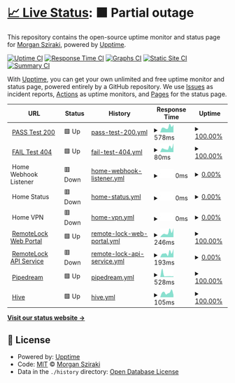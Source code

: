 # [📈 Live Status](https://morganism.dev): <!--live status--> **🟧 Partial outage**

This repository contains the open-source uptime monitor and status page for [Morgan Sziraki](git.morganism.dev), powered by [Upptime](https://github.com/upptime/upptime).

[![Uptime CI](https://github.com/morganism/upptime/workflows/Uptime%20CI/badge.svg)](https://github.com/morganism/upptime/actions?query=workflow%3A%22Uptime+CI%22)
[![Response Time CI](https://github.com/morganism/upptime/workflows/Response%20Time%20CI/badge.svg)](https://github.com/morganism/upptime/actions?query=workflow%3A%22Response+Time+CI%22)
[![Graphs CI](https://github.com/morganism/upptime/workflows/Graphs%20CI/badge.svg)](https://github.com/morganism/upptime/actions?query=workflow%3A%22Graphs+CI%22)
[![Static Site CI](https://github.com/morganism/upptime/workflows/Static%20Site%20CI/badge.svg)](https://github.com/morganism/upptime/actions?query=workflow%3A%22Static+Site+CI%22)
[![Summary CI](https://github.com/morganism/upptime/workflows/Summary%20CI/badge.svg)](https://github.com/morganism/upptime/actions?query=workflow%3A%22Summary+CI%22)

With [Upptime](https://upptime.js.org), you can get your own unlimited and free uptime monitor and status page, powered entirely by a GitHub repository. We use [Issues](https://github.com/morganism/upptime/issues) as incident reports, [Actions](https://github.com/morganism/upptime/actions) as uptime monitors, and [Pages](https://morganism.dev) for the status page.

<!--start: status pages-->
<!-- This summary is generated by Upptime (https://github.com/upptime/upptime) -->
<!-- Do not edit this manually, your changes will be overwritten -->
<!-- prettier-ignore -->
| URL | Status | History | Response Time | Uptime |
| --- | ------ | ------- | ------------- | ------ |
| <img alt="" src="https://icons.duckduckgo.com/ip3/git.morganism.dev.ico" height="13"> [PASS Test 200](https://git.morganism.dev/upptime) | 🟩 Up | [pass-test-200.yml](https://github.com/morganism/upptime/commits/HEAD/history/pass-test-200.yml) | <details><summary><img alt="Response time graph" src="./graphs/pass-test-200/response-time-week.png" height="20"> 578ms</summary><br><a href="https://git.morganism.dev/history/pass-test-200"><img alt="Response time 614" src="https://img.shields.io/endpoint?url=https%3A%2F%2Fraw.githubusercontent.com%2Fmorganism%2Fupptime%2FHEAD%2Fapi%2Fpass-test-200%2Fresponse-time.json"></a><br><a href="https://git.morganism.dev/history/pass-test-200"><img alt="24-hour response time 704" src="https://img.shields.io/endpoint?url=https%3A%2F%2Fraw.githubusercontent.com%2Fmorganism%2Fupptime%2FHEAD%2Fapi%2Fpass-test-200%2Fresponse-time-day.json"></a><br><a href="https://git.morganism.dev/history/pass-test-200"><img alt="7-day response time 578" src="https://img.shields.io/endpoint?url=https%3A%2F%2Fraw.githubusercontent.com%2Fmorganism%2Fupptime%2FHEAD%2Fapi%2Fpass-test-200%2Fresponse-time-week.json"></a><br><a href="https://git.morganism.dev/history/pass-test-200"><img alt="30-day response time 634" src="https://img.shields.io/endpoint?url=https%3A%2F%2Fraw.githubusercontent.com%2Fmorganism%2Fupptime%2FHEAD%2Fapi%2Fpass-test-200%2Fresponse-time-month.json"></a><br><a href="https://git.morganism.dev/history/pass-test-200"><img alt="1-year response time 614" src="https://img.shields.io/endpoint?url=https%3A%2F%2Fraw.githubusercontent.com%2Fmorganism%2Fupptime%2FHEAD%2Fapi%2Fpass-test-200%2Fresponse-time-year.json"></a></details> | <details><summary><a href="https://git.morganism.dev/history/pass-test-200">100.00%</a></summary><a href="https://git.morganism.dev/history/pass-test-200"><img alt="All-time uptime 100.00%" src="https://img.shields.io/endpoint?url=https%3A%2F%2Fraw.githubusercontent.com%2Fmorganism%2Fupptime%2FHEAD%2Fapi%2Fpass-test-200%2Fuptime.json"></a><br><a href="https://git.morganism.dev/history/pass-test-200"><img alt="24-hour uptime 100.00%" src="https://img.shields.io/endpoint?url=https%3A%2F%2Fraw.githubusercontent.com%2Fmorganism%2Fupptime%2FHEAD%2Fapi%2Fpass-test-200%2Fuptime-day.json"></a><br><a href="https://git.morganism.dev/history/pass-test-200"><img alt="7-day uptime 100.00%" src="https://img.shields.io/endpoint?url=https%3A%2F%2Fraw.githubusercontent.com%2Fmorganism%2Fupptime%2FHEAD%2Fapi%2Fpass-test-200%2Fuptime-week.json"></a><br><a href="https://git.morganism.dev/history/pass-test-200"><img alt="30-day uptime 100.00%" src="https://img.shields.io/endpoint?url=https%3A%2F%2Fraw.githubusercontent.com%2Fmorganism%2Fupptime%2FHEAD%2Fapi%2Fpass-test-200%2Fuptime-month.json"></a><br><a href="https://git.morganism.dev/history/pass-test-200"><img alt="1-year uptime 100.00%" src="https://img.shields.io/endpoint?url=https%3A%2F%2Fraw.githubusercontent.com%2Fmorganism%2Fupptime%2FHEAD%2Fapi%2Fpass-test-200%2Fuptime-year.json"></a></details>
| <img alt="" src="https://avatars.githubusercontent.com/u/1324390?s=48&v=4" height="13"> [FAIL Test 404](https://git.morganism.dev/morganism.dev/status) | 🟩 Up | [fail-test-404.yml](https://github.com/morganism/upptime/commits/HEAD/history/fail-test-404.yml) | <details><summary><img alt="Response time graph" src="./graphs/fail-test-404/response-time-week.png" height="20"> 80ms</summary><br><a href="https://git.morganism.dev/history/fail-test-404"><img alt="Response time 77" src="https://img.shields.io/endpoint?url=https%3A%2F%2Fraw.githubusercontent.com%2Fmorganism%2Fupptime%2FHEAD%2Fapi%2Ffail-test-404%2Fresponse-time.json"></a><br><a href="https://git.morganism.dev/history/fail-test-404"><img alt="24-hour response time 146" src="https://img.shields.io/endpoint?url=https%3A%2F%2Fraw.githubusercontent.com%2Fmorganism%2Fupptime%2FHEAD%2Fapi%2Ffail-test-404%2Fresponse-time-day.json"></a><br><a href="https://git.morganism.dev/history/fail-test-404"><img alt="7-day response time 80" src="https://img.shields.io/endpoint?url=https%3A%2F%2Fraw.githubusercontent.com%2Fmorganism%2Fupptime%2FHEAD%2Fapi%2Ffail-test-404%2Fresponse-time-week.json"></a><br><a href="https://git.morganism.dev/history/fail-test-404"><img alt="30-day response time 85" src="https://img.shields.io/endpoint?url=https%3A%2F%2Fraw.githubusercontent.com%2Fmorganism%2Fupptime%2FHEAD%2Fapi%2Ffail-test-404%2Fresponse-time-month.json"></a><br><a href="https://git.morganism.dev/history/fail-test-404"><img alt="1-year response time 77" src="https://img.shields.io/endpoint?url=https%3A%2F%2Fraw.githubusercontent.com%2Fmorganism%2Fupptime%2FHEAD%2Fapi%2Ffail-test-404%2Fresponse-time-year.json"></a></details> | <details><summary><a href="https://git.morganism.dev/history/fail-test-404">100.00%</a></summary><a href="https://git.morganism.dev/history/fail-test-404"><img alt="All-time uptime 99.90%" src="https://img.shields.io/endpoint?url=https%3A%2F%2Fraw.githubusercontent.com%2Fmorganism%2Fupptime%2FHEAD%2Fapi%2Ffail-test-404%2Fuptime.json"></a><br><a href="https://git.morganism.dev/history/fail-test-404"><img alt="24-hour uptime 100.00%" src="https://img.shields.io/endpoint?url=https%3A%2F%2Fraw.githubusercontent.com%2Fmorganism%2Fupptime%2FHEAD%2Fapi%2Ffail-test-404%2Fuptime-day.json"></a><br><a href="https://git.morganism.dev/history/fail-test-404"><img alt="7-day uptime 100.00%" src="https://img.shields.io/endpoint?url=https%3A%2F%2Fraw.githubusercontent.com%2Fmorganism%2Fupptime%2FHEAD%2Fapi%2Ffail-test-404%2Fuptime-week.json"></a><br><a href="https://git.morganism.dev/history/fail-test-404"><img alt="30-day uptime 100.00%" src="https://img.shields.io/endpoint?url=https%3A%2F%2Fraw.githubusercontent.com%2Fmorganism%2Fupptime%2FHEAD%2Fapi%2Ffail-test-404%2Fuptime-month.json"></a><br><a href="https://git.morganism.dev/history/fail-test-404"><img alt="1-year uptime 99.90%" src="https://img.shields.io/endpoint?url=https%3A%2F%2Fraw.githubusercontent.com%2Fmorganism%2Fupptime%2FHEAD%2Fapi%2Ffail-test-404%2Fuptime-year.json"></a></details>
| <img alt="" src="https://icons.duckduckgo.com/ip3/null.ico" height="13"> Home Webhook Listener | 🟥 Down | [home-webhook-listener.yml](https://github.com/morganism/upptime/commits/HEAD/history/home-webhook-listener.yml) | <details><summary><img alt="Response time graph" src="./graphs/home-webhook-listener/response-time-week.png" height="20"> 0ms</summary><br><a href="https://git.morganism.dev/history/home-webhook-listener"><img alt="Response time 0" src="https://img.shields.io/endpoint?url=https%3A%2F%2Fraw.githubusercontent.com%2Fmorganism%2Fupptime%2FHEAD%2Fapi%2Fhome-webhook-listener%2Fresponse-time.json"></a><br><a href="https://git.morganism.dev/history/home-webhook-listener"><img alt="24-hour response time 0" src="https://img.shields.io/endpoint?url=https%3A%2F%2Fraw.githubusercontent.com%2Fmorganism%2Fupptime%2FHEAD%2Fapi%2Fhome-webhook-listener%2Fresponse-time-day.json"></a><br><a href="https://git.morganism.dev/history/home-webhook-listener"><img alt="7-day response time 0" src="https://img.shields.io/endpoint?url=https%3A%2F%2Fraw.githubusercontent.com%2Fmorganism%2Fupptime%2FHEAD%2Fapi%2Fhome-webhook-listener%2Fresponse-time-week.json"></a><br><a href="https://git.morganism.dev/history/home-webhook-listener"><img alt="30-day response time 0" src="https://img.shields.io/endpoint?url=https%3A%2F%2Fraw.githubusercontent.com%2Fmorganism%2Fupptime%2FHEAD%2Fapi%2Fhome-webhook-listener%2Fresponse-time-month.json"></a><br><a href="https://git.morganism.dev/history/home-webhook-listener"><img alt="1-year response time 0" src="https://img.shields.io/endpoint?url=https%3A%2F%2Fraw.githubusercontent.com%2Fmorganism%2Fupptime%2FHEAD%2Fapi%2Fhome-webhook-listener%2Fresponse-time-year.json"></a></details> | <details><summary><a href="https://git.morganism.dev/history/home-webhook-listener">0.00%</a></summary><a href="https://git.morganism.dev/history/home-webhook-listener"><img alt="All-time uptime 0.00%" src="https://img.shields.io/endpoint?url=https%3A%2F%2Fraw.githubusercontent.com%2Fmorganism%2Fupptime%2FHEAD%2Fapi%2Fhome-webhook-listener%2Fuptime.json"></a><br><a href="https://git.morganism.dev/history/home-webhook-listener"><img alt="24-hour uptime 0.00%" src="https://img.shields.io/endpoint?url=https%3A%2F%2Fraw.githubusercontent.com%2Fmorganism%2Fupptime%2FHEAD%2Fapi%2Fhome-webhook-listener%2Fuptime-day.json"></a><br><a href="https://git.morganism.dev/history/home-webhook-listener"><img alt="7-day uptime 0.00%" src="https://img.shields.io/endpoint?url=https%3A%2F%2Fraw.githubusercontent.com%2Fmorganism%2Fupptime%2FHEAD%2Fapi%2Fhome-webhook-listener%2Fuptime-week.json"></a><br><a href="https://git.morganism.dev/history/home-webhook-listener"><img alt="30-day uptime 0.00%" src="https://img.shields.io/endpoint?url=https%3A%2F%2Fraw.githubusercontent.com%2Fmorganism%2Fupptime%2FHEAD%2Fapi%2Fhome-webhook-listener%2Fuptime-month.json"></a><br><a href="https://git.morganism.dev/history/home-webhook-listener"><img alt="1-year uptime 0.00%" src="https://img.shields.io/endpoint?url=https%3A%2F%2Fraw.githubusercontent.com%2Fmorganism%2Fupptime%2FHEAD%2Fapi%2Fhome-webhook-listener%2Fuptime-year.json"></a></details>
| <img alt="" src="https://icons.duckduckgo.com/ip3/null.ico" height="13"> Home Status | 🟥 Down | [home-status.yml](https://github.com/morganism/upptime/commits/HEAD/history/home-status.yml) | <details><summary><img alt="Response time graph" src="./graphs/home-status/response-time-week.png" height="20"> 0ms</summary><br><a href="https://git.morganism.dev/history/home-status"><img alt="Response time 0" src="https://img.shields.io/endpoint?url=https%3A%2F%2Fraw.githubusercontent.com%2Fmorganism%2Fupptime%2FHEAD%2Fapi%2Fhome-status%2Fresponse-time.json"></a><br><a href="https://git.morganism.dev/history/home-status"><img alt="24-hour response time 0" src="https://img.shields.io/endpoint?url=https%3A%2F%2Fraw.githubusercontent.com%2Fmorganism%2Fupptime%2FHEAD%2Fapi%2Fhome-status%2Fresponse-time-day.json"></a><br><a href="https://git.morganism.dev/history/home-status"><img alt="7-day response time 0" src="https://img.shields.io/endpoint?url=https%3A%2F%2Fraw.githubusercontent.com%2Fmorganism%2Fupptime%2FHEAD%2Fapi%2Fhome-status%2Fresponse-time-week.json"></a><br><a href="https://git.morganism.dev/history/home-status"><img alt="30-day response time 0" src="https://img.shields.io/endpoint?url=https%3A%2F%2Fraw.githubusercontent.com%2Fmorganism%2Fupptime%2FHEAD%2Fapi%2Fhome-status%2Fresponse-time-month.json"></a><br><a href="https://git.morganism.dev/history/home-status"><img alt="1-year response time 0" src="https://img.shields.io/endpoint?url=https%3A%2F%2Fraw.githubusercontent.com%2Fmorganism%2Fupptime%2FHEAD%2Fapi%2Fhome-status%2Fresponse-time-year.json"></a></details> | <details><summary><a href="https://git.morganism.dev/history/home-status">0.00%</a></summary><a href="https://git.morganism.dev/history/home-status"><img alt="All-time uptime 0.00%" src="https://img.shields.io/endpoint?url=https%3A%2F%2Fraw.githubusercontent.com%2Fmorganism%2Fupptime%2FHEAD%2Fapi%2Fhome-status%2Fuptime.json"></a><br><a href="https://git.morganism.dev/history/home-status"><img alt="24-hour uptime 0.00%" src="https://img.shields.io/endpoint?url=https%3A%2F%2Fraw.githubusercontent.com%2Fmorganism%2Fupptime%2FHEAD%2Fapi%2Fhome-status%2Fuptime-day.json"></a><br><a href="https://git.morganism.dev/history/home-status"><img alt="7-day uptime 0.00%" src="https://img.shields.io/endpoint?url=https%3A%2F%2Fraw.githubusercontent.com%2Fmorganism%2Fupptime%2FHEAD%2Fapi%2Fhome-status%2Fuptime-week.json"></a><br><a href="https://git.morganism.dev/history/home-status"><img alt="30-day uptime 0.00%" src="https://img.shields.io/endpoint?url=https%3A%2F%2Fraw.githubusercontent.com%2Fmorganism%2Fupptime%2FHEAD%2Fapi%2Fhome-status%2Fuptime-month.json"></a><br><a href="https://git.morganism.dev/history/home-status"><img alt="1-year uptime 0.00%" src="https://img.shields.io/endpoint?url=https%3A%2F%2Fraw.githubusercontent.com%2Fmorganism%2Fupptime%2FHEAD%2Fapi%2Fhome-status%2Fuptime-year.json"></a></details>
| <img alt="" src="https://icons.duckduckgo.com/ip3/null.ico" height="13"> Home VPN | 🟥 Down | [home-vpn.yml](https://github.com/morganism/upptime/commits/HEAD/history/home-vpn.yml) | <details><summary><img alt="Response time graph" src="./graphs/home-vpn/response-time-week.png" height="20"> 0ms</summary><br><a href="https://git.morganism.dev/history/home-vpn"><img alt="Response time 0" src="https://img.shields.io/endpoint?url=https%3A%2F%2Fraw.githubusercontent.com%2Fmorganism%2Fupptime%2FHEAD%2Fapi%2Fhome-vpn%2Fresponse-time.json"></a><br><a href="https://git.morganism.dev/history/home-vpn"><img alt="24-hour response time 0" src="https://img.shields.io/endpoint?url=https%3A%2F%2Fraw.githubusercontent.com%2Fmorganism%2Fupptime%2FHEAD%2Fapi%2Fhome-vpn%2Fresponse-time-day.json"></a><br><a href="https://git.morganism.dev/history/home-vpn"><img alt="7-day response time 0" src="https://img.shields.io/endpoint?url=https%3A%2F%2Fraw.githubusercontent.com%2Fmorganism%2Fupptime%2FHEAD%2Fapi%2Fhome-vpn%2Fresponse-time-week.json"></a><br><a href="https://git.morganism.dev/history/home-vpn"><img alt="30-day response time 0" src="https://img.shields.io/endpoint?url=https%3A%2F%2Fraw.githubusercontent.com%2Fmorganism%2Fupptime%2FHEAD%2Fapi%2Fhome-vpn%2Fresponse-time-month.json"></a><br><a href="https://git.morganism.dev/history/home-vpn"><img alt="1-year response time 0" src="https://img.shields.io/endpoint?url=https%3A%2F%2Fraw.githubusercontent.com%2Fmorganism%2Fupptime%2FHEAD%2Fapi%2Fhome-vpn%2Fresponse-time-year.json"></a></details> | <details><summary><a href="https://git.morganism.dev/history/home-vpn">0.00%</a></summary><a href="https://git.morganism.dev/history/home-vpn"><img alt="All-time uptime 0.00%" src="https://img.shields.io/endpoint?url=https%3A%2F%2Fraw.githubusercontent.com%2Fmorganism%2Fupptime%2FHEAD%2Fapi%2Fhome-vpn%2Fuptime.json"></a><br><a href="https://git.morganism.dev/history/home-vpn"><img alt="24-hour uptime 0.00%" src="https://img.shields.io/endpoint?url=https%3A%2F%2Fraw.githubusercontent.com%2Fmorganism%2Fupptime%2FHEAD%2Fapi%2Fhome-vpn%2Fuptime-day.json"></a><br><a href="https://git.morganism.dev/history/home-vpn"><img alt="7-day uptime 0.00%" src="https://img.shields.io/endpoint?url=https%3A%2F%2Fraw.githubusercontent.com%2Fmorganism%2Fupptime%2FHEAD%2Fapi%2Fhome-vpn%2Fuptime-week.json"></a><br><a href="https://git.morganism.dev/history/home-vpn"><img alt="30-day uptime 0.00%" src="https://img.shields.io/endpoint?url=https%3A%2F%2Fraw.githubusercontent.com%2Fmorganism%2Fupptime%2FHEAD%2Fapi%2Fhome-vpn%2Fuptime-month.json"></a><br><a href="https://git.morganism.dev/history/home-vpn"><img alt="1-year uptime 0.00%" src="https://img.shields.io/endpoint?url=https%3A%2F%2Fraw.githubusercontent.com%2Fmorganism%2Fupptime%2FHEAD%2Fapi%2Fhome-vpn%2Fuptime-year.json"></a></details>
| <img alt="" src="https://icons.duckduckgo.com/ip3/smartlock.devicewebmanager.com.ico" height="13"> [RemoteLock Web Portal](https://smartlock.devicewebmanager.com/) | 🟩 Up | [remote-lock-web-portal.yml](https://github.com/morganism/upptime/commits/HEAD/history/remote-lock-web-portal.yml) | <details><summary><img alt="Response time graph" src="./graphs/remote-lock-web-portal/response-time-week.png" height="20"> 246ms</summary><br><a href="https://git.morganism.dev/history/remote-lock-web-portal"><img alt="Response time 232" src="https://img.shields.io/endpoint?url=https%3A%2F%2Fraw.githubusercontent.com%2Fmorganism%2Fupptime%2FHEAD%2Fapi%2Fremote-lock-web-portal%2Fresponse-time.json"></a><br><a href="https://git.morganism.dev/history/remote-lock-web-portal"><img alt="24-hour response time 438" src="https://img.shields.io/endpoint?url=https%3A%2F%2Fraw.githubusercontent.com%2Fmorganism%2Fupptime%2FHEAD%2Fapi%2Fremote-lock-web-portal%2Fresponse-time-day.json"></a><br><a href="https://git.morganism.dev/history/remote-lock-web-portal"><img alt="7-day response time 246" src="https://img.shields.io/endpoint?url=https%3A%2F%2Fraw.githubusercontent.com%2Fmorganism%2Fupptime%2FHEAD%2Fapi%2Fremote-lock-web-portal%2Fresponse-time-week.json"></a><br><a href="https://git.morganism.dev/history/remote-lock-web-portal"><img alt="30-day response time 256" src="https://img.shields.io/endpoint?url=https%3A%2F%2Fraw.githubusercontent.com%2Fmorganism%2Fupptime%2FHEAD%2Fapi%2Fremote-lock-web-portal%2Fresponse-time-month.json"></a><br><a href="https://git.morganism.dev/history/remote-lock-web-portal"><img alt="1-year response time 232" src="https://img.shields.io/endpoint?url=https%3A%2F%2Fraw.githubusercontent.com%2Fmorganism%2Fupptime%2FHEAD%2Fapi%2Fremote-lock-web-portal%2Fresponse-time-year.json"></a></details> | <details><summary><a href="https://git.morganism.dev/history/remote-lock-web-portal">100.00%</a></summary><a href="https://git.morganism.dev/history/remote-lock-web-portal"><img alt="All-time uptime 100.00%" src="https://img.shields.io/endpoint?url=https%3A%2F%2Fraw.githubusercontent.com%2Fmorganism%2Fupptime%2FHEAD%2Fapi%2Fremote-lock-web-portal%2Fuptime.json"></a><br><a href="https://git.morganism.dev/history/remote-lock-web-portal"><img alt="24-hour uptime 100.00%" src="https://img.shields.io/endpoint?url=https%3A%2F%2Fraw.githubusercontent.com%2Fmorganism%2Fupptime%2FHEAD%2Fapi%2Fremote-lock-web-portal%2Fuptime-day.json"></a><br><a href="https://git.morganism.dev/history/remote-lock-web-portal"><img alt="7-day uptime 100.00%" src="https://img.shields.io/endpoint?url=https%3A%2F%2Fraw.githubusercontent.com%2Fmorganism%2Fupptime%2FHEAD%2Fapi%2Fremote-lock-web-portal%2Fuptime-week.json"></a><br><a href="https://git.morganism.dev/history/remote-lock-web-portal"><img alt="30-day uptime 100.00%" src="https://img.shields.io/endpoint?url=https%3A%2F%2Fraw.githubusercontent.com%2Fmorganism%2Fupptime%2FHEAD%2Fapi%2Fremote-lock-web-portal%2Fuptime-month.json"></a><br><a href="https://git.morganism.dev/history/remote-lock-web-portal"><img alt="1-year uptime 100.00%" src="https://img.shields.io/endpoint?url=https%3A%2F%2Fraw.githubusercontent.com%2Fmorganism%2Fupptime%2FHEAD%2Fapi%2Fremote-lock-web-portal%2Fuptime-year.json"></a></details>
| <img alt="" src="https://icons.duckduckgo.com/ip3/api.remotelock.com.ico" height="13"> [RemoteLock API Service](https://api.remotelock.com) | 🟥 Down | [remote-lock-api-service.yml](https://github.com/morganism/upptime/commits/HEAD/history/remote-lock-api-service.yml) | <details><summary><img alt="Response time graph" src="./graphs/remote-lock-api-service/response-time-week.png" height="20"> 193ms</summary><br><a href="https://git.morganism.dev/history/remote-lock-api-service"><img alt="Response time 203" src="https://img.shields.io/endpoint?url=https%3A%2F%2Fraw.githubusercontent.com%2Fmorganism%2Fupptime%2FHEAD%2Fapi%2Fremote-lock-api-service%2Fresponse-time.json"></a><br><a href="https://git.morganism.dev/history/remote-lock-api-service"><img alt="24-hour response time 372" src="https://img.shields.io/endpoint?url=https%3A%2F%2Fraw.githubusercontent.com%2Fmorganism%2Fupptime%2FHEAD%2Fapi%2Fremote-lock-api-service%2Fresponse-time-day.json"></a><br><a href="https://git.morganism.dev/history/remote-lock-api-service"><img alt="7-day response time 193" src="https://img.shields.io/endpoint?url=https%3A%2F%2Fraw.githubusercontent.com%2Fmorganism%2Fupptime%2FHEAD%2Fapi%2Fremote-lock-api-service%2Fresponse-time-week.json"></a><br><a href="https://git.morganism.dev/history/remote-lock-api-service"><img alt="30-day response time 228" src="https://img.shields.io/endpoint?url=https%3A%2F%2Fraw.githubusercontent.com%2Fmorganism%2Fupptime%2FHEAD%2Fapi%2Fremote-lock-api-service%2Fresponse-time-month.json"></a><br><a href="https://git.morganism.dev/history/remote-lock-api-service"><img alt="1-year response time 203" src="https://img.shields.io/endpoint?url=https%3A%2F%2Fraw.githubusercontent.com%2Fmorganism%2Fupptime%2FHEAD%2Fapi%2Fremote-lock-api-service%2Fresponse-time-year.json"></a></details> | <details><summary><a href="https://git.morganism.dev/history/remote-lock-api-service">0.00%</a></summary><a href="https://git.morganism.dev/history/remote-lock-api-service"><img alt="All-time uptime 0.00%" src="https://img.shields.io/endpoint?url=https%3A%2F%2Fraw.githubusercontent.com%2Fmorganism%2Fupptime%2FHEAD%2Fapi%2Fremote-lock-api-service%2Fuptime.json"></a><br><a href="https://git.morganism.dev/history/remote-lock-api-service"><img alt="24-hour uptime 0.00%" src="https://img.shields.io/endpoint?url=https%3A%2F%2Fraw.githubusercontent.com%2Fmorganism%2Fupptime%2FHEAD%2Fapi%2Fremote-lock-api-service%2Fuptime-day.json"></a><br><a href="https://git.morganism.dev/history/remote-lock-api-service"><img alt="7-day uptime 0.00%" src="https://img.shields.io/endpoint?url=https%3A%2F%2Fraw.githubusercontent.com%2Fmorganism%2Fupptime%2FHEAD%2Fapi%2Fremote-lock-api-service%2Fuptime-week.json"></a><br><a href="https://git.morganism.dev/history/remote-lock-api-service"><img alt="30-day uptime 0.00%" src="https://img.shields.io/endpoint?url=https%3A%2F%2Fraw.githubusercontent.com%2Fmorganism%2Fupptime%2FHEAD%2Fapi%2Fremote-lock-api-service%2Fuptime-month.json"></a><br><a href="https://git.morganism.dev/history/remote-lock-api-service"><img alt="1-year uptime 0.00%" src="https://img.shields.io/endpoint?url=https%3A%2F%2Fraw.githubusercontent.com%2Fmorganism%2Fupptime%2FHEAD%2Fapi%2Fremote-lock-api-service%2Fuptime-year.json"></a></details>
| <img alt="" src="https://icons.duckduckgo.com/ip3/status.pipedream.com.ico" height="13"> [Pipedream](https://status.pipedream.com/) | 🟩 Up | [pipedream.yml](https://github.com/morganism/upptime/commits/HEAD/history/pipedream.yml) | <details><summary><img alt="Response time graph" src="./graphs/pipedream/response-time-week.png" height="20"> 528ms</summary><br><a href="https://git.morganism.dev/history/pipedream"><img alt="Response time 833" src="https://img.shields.io/endpoint?url=https%3A%2F%2Fraw.githubusercontent.com%2Fmorganism%2Fupptime%2FHEAD%2Fapi%2Fpipedream%2Fresponse-time.json"></a><br><a href="https://git.morganism.dev/history/pipedream"><img alt="24-hour response time 910" src="https://img.shields.io/endpoint?url=https%3A%2F%2Fraw.githubusercontent.com%2Fmorganism%2Fupptime%2FHEAD%2Fapi%2Fpipedream%2Fresponse-time-day.json"></a><br><a href="https://git.morganism.dev/history/pipedream"><img alt="7-day response time 528" src="https://img.shields.io/endpoint?url=https%3A%2F%2Fraw.githubusercontent.com%2Fmorganism%2Fupptime%2FHEAD%2Fapi%2Fpipedream%2Fresponse-time-week.json"></a><br><a href="https://git.morganism.dev/history/pipedream"><img alt="30-day response time 513" src="https://img.shields.io/endpoint?url=https%3A%2F%2Fraw.githubusercontent.com%2Fmorganism%2Fupptime%2FHEAD%2Fapi%2Fpipedream%2Fresponse-time-month.json"></a><br><a href="https://git.morganism.dev/history/pipedream"><img alt="1-year response time 833" src="https://img.shields.io/endpoint?url=https%3A%2F%2Fraw.githubusercontent.com%2Fmorganism%2Fupptime%2FHEAD%2Fapi%2Fpipedream%2Fresponse-time-year.json"></a></details> | <details><summary><a href="https://git.morganism.dev/history/pipedream">100.00%</a></summary><a href="https://git.morganism.dev/history/pipedream"><img alt="All-time uptime 100.00%" src="https://img.shields.io/endpoint?url=https%3A%2F%2Fraw.githubusercontent.com%2Fmorganism%2Fupptime%2FHEAD%2Fapi%2Fpipedream%2Fuptime.json"></a><br><a href="https://git.morganism.dev/history/pipedream"><img alt="24-hour uptime 100.00%" src="https://img.shields.io/endpoint?url=https%3A%2F%2Fraw.githubusercontent.com%2Fmorganism%2Fupptime%2FHEAD%2Fapi%2Fpipedream%2Fuptime-day.json"></a><br><a href="https://git.morganism.dev/history/pipedream"><img alt="7-day uptime 100.00%" src="https://img.shields.io/endpoint?url=https%3A%2F%2Fraw.githubusercontent.com%2Fmorganism%2Fupptime%2FHEAD%2Fapi%2Fpipedream%2Fuptime-week.json"></a><br><a href="https://git.morganism.dev/history/pipedream"><img alt="30-day uptime 100.00%" src="https://img.shields.io/endpoint?url=https%3A%2F%2Fraw.githubusercontent.com%2Fmorganism%2Fupptime%2FHEAD%2Fapi%2Fpipedream%2Fuptime-month.json"></a><br><a href="https://git.morganism.dev/history/pipedream"><img alt="1-year uptime 100.00%" src="https://img.shields.io/endpoint?url=https%3A%2F%2Fraw.githubusercontent.com%2Fmorganism%2Fupptime%2FHEAD%2Fapi%2Fpipedream%2Fuptime-year.json"></a></details>
| <img alt="" src="https://icons.duckduckgo.com/ip3/status.hivehome.com.ico" height="13"> [Hive](https://status.hivehome.com) | 🟩 Up | [hive.yml](https://github.com/morganism/upptime/commits/HEAD/history/hive.yml) | <details><summary><img alt="Response time graph" src="./graphs/hive/response-time-week.png" height="20"> 105ms</summary><br><a href="https://git.morganism.dev/history/hive"><img alt="Response time 122" src="https://img.shields.io/endpoint?url=https%3A%2F%2Fraw.githubusercontent.com%2Fmorganism%2Fupptime%2FHEAD%2Fapi%2Fhive%2Fresponse-time.json"></a><br><a href="https://git.morganism.dev/history/hive"><img alt="24-hour response time 69" src="https://img.shields.io/endpoint?url=https%3A%2F%2Fraw.githubusercontent.com%2Fmorganism%2Fupptime%2FHEAD%2Fapi%2Fhive%2Fresponse-time-day.json"></a><br><a href="https://git.morganism.dev/history/hive"><img alt="7-day response time 105" src="https://img.shields.io/endpoint?url=https%3A%2F%2Fraw.githubusercontent.com%2Fmorganism%2Fupptime%2FHEAD%2Fapi%2Fhive%2Fresponse-time-week.json"></a><br><a href="https://git.morganism.dev/history/hive"><img alt="30-day response time 111" src="https://img.shields.io/endpoint?url=https%3A%2F%2Fraw.githubusercontent.com%2Fmorganism%2Fupptime%2FHEAD%2Fapi%2Fhive%2Fresponse-time-month.json"></a><br><a href="https://git.morganism.dev/history/hive"><img alt="1-year response time 122" src="https://img.shields.io/endpoint?url=https%3A%2F%2Fraw.githubusercontent.com%2Fmorganism%2Fupptime%2FHEAD%2Fapi%2Fhive%2Fresponse-time-year.json"></a></details> | <details><summary><a href="https://git.morganism.dev/history/hive">100.00%</a></summary><a href="https://git.morganism.dev/history/hive"><img alt="All-time uptime 100.00%" src="https://img.shields.io/endpoint?url=https%3A%2F%2Fraw.githubusercontent.com%2Fmorganism%2Fupptime%2FHEAD%2Fapi%2Fhive%2Fuptime.json"></a><br><a href="https://git.morganism.dev/history/hive"><img alt="24-hour uptime 100.00%" src="https://img.shields.io/endpoint?url=https%3A%2F%2Fraw.githubusercontent.com%2Fmorganism%2Fupptime%2FHEAD%2Fapi%2Fhive%2Fuptime-day.json"></a><br><a href="https://git.morganism.dev/history/hive"><img alt="7-day uptime 100.00%" src="https://img.shields.io/endpoint?url=https%3A%2F%2Fraw.githubusercontent.com%2Fmorganism%2Fupptime%2FHEAD%2Fapi%2Fhive%2Fuptime-week.json"></a><br><a href="https://git.morganism.dev/history/hive"><img alt="30-day uptime 100.00%" src="https://img.shields.io/endpoint?url=https%3A%2F%2Fraw.githubusercontent.com%2Fmorganism%2Fupptime%2FHEAD%2Fapi%2Fhive%2Fuptime-month.json"></a><br><a href="https://git.morganism.dev/history/hive"><img alt="1-year uptime 100.00%" src="https://img.shields.io/endpoint?url=https%3A%2F%2Fraw.githubusercontent.com%2Fmorganism%2Fupptime%2FHEAD%2Fapi%2Fhive%2Fuptime-year.json"></a></details>

<!--end: status pages-->

[**Visit our status website →**](https://morganism.dev)

## 📄 License

- Powered by: [Upptime](https://github.com/upptime/upptime)
- Code: [MIT](./LICENSE) © [Morgan Sziraki](git.morganism.dev)
- Data in the `./history` directory: [Open Database License](https://opendatacommons.org/licenses/odbl/1-0/)
